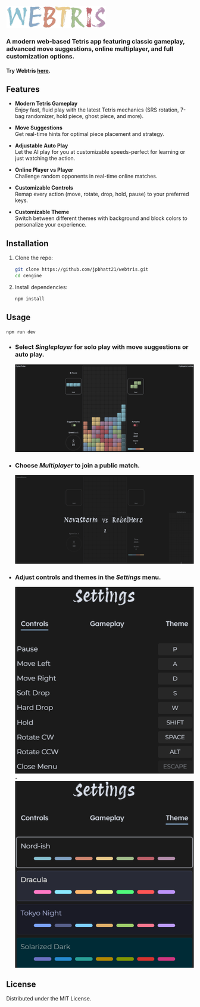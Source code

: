 
[![logo](./public/logo.png)](https://tetris.jpbhatt.tech/)  

### A modern web-based Tetris app featuring classic gameplay, advanced move suggestions, online multiplayer, and full customization options.

#### Try Webtris [here](https://tetris.jpbhatt.tech/).

## Features

- **Modern Tetris Gameplay**  
  Enjoy fast, fluid play with the latest Tetris mechanics (SRS rotation, 7-bag randomizer, hold piece, ghost piece, and more).

- **Move Suggestions**  
  Get real-time hints for optimal piece placement and strategy.

- **Adjustable Auto Play**  
  Let the AI play for you at customizable speeds-perfect for learning or just watching the action.

- **Online Player vs Player**  
  Challenge random opponents in real-time online matches.

- **Customizable Controls**  
  Remap every action (move, rotate, drop, hold, pause) to your preferred keys.

- **Customizable Theme**  
  Switch between different themes with background and block colors to personalize your experience.

## Installation

1. Clone the repo:  
   ```bash
   git clone https://github.com/jpbhatt21/webtris.git
   cd cengine
   ```
2. Install dependencies:  
   ```bash
   npm install
   ```


## Usage
```bash
npm run dev
```
- ### Select *Singleplayer* for solo play with move suggestions or auto play.

    [![logo](./public/sing.png)](https://tetris.jpbhatt.tech/)  


- ### Choose *Multiplayer* to join a public match.

    [![logo](./public/mult.png)](https://tetris.jpbhatt.tech/) 


- ### Adjust controls and themes in the *Settings* menu.

    [![logo](./public/controls.png)](https://tetris.jpbhatt.tech/)-[![logo](./public/theme.png)](https://tetris.jpbhatt.tech/) 

## License
Distributed under the MIT License.
